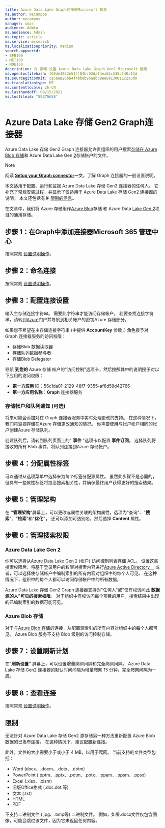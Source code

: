 ```yaml
---
title: Azure Data Lake Graph连接器Microsoft 搜索
ms.author: mecampos
author: mecampos
manager: umas
audience: Admin
ms.audience: Admin
ms.topic: article
ms.service: mssearch
ms.localizationpriority: medium
search.appverid:
- BFB160
- MET150
- MOE150
description: 为 存储 设置 Azure Data Lake Graph Gen2 Microsoft 搜索
ms.openlocfilehash: f60de4252e514f84bc92daf4ea65c535cf40a13d
ms.sourcegitcommit: ca5ee826ba4f4bb9b9baabc9ae8a130011c2a3d0
ms.translationtype: MT
ms.contentlocale: zh-CN
ms.lasthandoff: 09/15/2021
ms.locfileid: "59375658"
---
```

<!---Previous ms.author: monaray --->

# <a name="azure-data-lake-storage-gen2-graph-connector"></a>Azure Data Lake 存储 Gen2 Graph连接器

Azure Data Lake 存储 Gen2 Graph 连接器允许贵组织的用户搜索[存储在 Azure Blob 存储](/azure/storage/blobs/storage-blobs-introduction)和 Azure Data Lake Gen [2](/azure/storage/blobs/data-lake-storage-introduction)存储帐户的文件。

> [!NOTE]
> 阅读 [**Setup your Graph connector**](configure-connector.md)一文，了解 Graph 连接器的一般设置说明。

本文适用于配置、运行和监视 Azure Data Lake 存储 Gen2 连接器的任何人。 它补充了常规安装过程，并显示了仅适用于 Azure Data Lake 存储 Gen2 连接器的说明。 本文还包括有关 [限制的信息](#limitations)。

在文章中，我们将 Azure 存储用作[Azure Blob](/azure/storage/blobs/storage-blobs-introduction)存储 和 Azure Data [Lake Gen 2](/azure/storage/blobs/data-lake-storage-introduction)项目的通用存储。

## <a name="step-1-add-a-graph-connector-in-the-microsoft-365-admin-center"></a>步骤 1：在Graph中添加连接器Microsoft 365 管理中心

按照常规 [设置说明操作](./configure-connector.md)。
<!---If the above phrase does not apply, delete it and insert specific details for your data source that are different from general setup instructions.-->

## <a name="step-2-name-the-connection"></a>步骤 2：命名连接

按照常规 [设置说明操作](./configure-connector.md)。
<!---If the above phrase does not apply, delete it and insert specific details for your data source that are different from general setup instructions.-->

## <a name="step-3-configure-the-connection-settings"></a>步骤 3：配置连接设置

输入主存储连接字符串。 需要此字符串才能访问存储帐户。 若要查找连接字符串，请转到[Azure](https://ms.portal.azure.com/#home)门户并导航到相关帐户的密钥Azure 存储部分。

如果您不希望在主存储连接字符串 (中提供 **AccountKey** 参数，) 角色授予对 Graph 连接器服务的访问权限：

* 存储Blob 数据读取器
* 存储队列数据参与者
* 存储Blob Delegator

导航 **到您的** Azure 存储 帐户的"访问控制"选项卡，然后按照其中的说明授予对以下应用的访问权限：

* **第一方应用** ID：56c1da01-2129-48f7-9355-af6d59d42766
* **第一方应用名称：Graph** 连接器服务

### <a name="storage-account-and-queue-notifications-optional"></a>存储帐户和队列通知 (可选) 

将来可能会添加对在 Graph 连接器服务中实时处理更改的支持。 在这种情况下，我们将监视存储在Azure 存储更改通知的情况。 你需要使用与帐户帐户相同的帐户创建Azure 存储队列。

创建队列后，请转到队列页面上的" **事件** "选项卡以配置 **事件订阅**。 选择队列将接收的所有 Blob 事件，将队列连接到Azure 存储帐户。

## <a name="step-4-assign-property-labels"></a>步骤 4：分配属性标签

可以通过从选项菜单中选择来为每个标签分配源属性。 虽然此步骤不是必需的，但具有一些属性标签将提高搜索相关性，并确保最终用户获得更好的搜索结果。

## <a name="step-5-manage-schema"></a>步骤 5：管理架构

在 **"管理架构**"屏幕上，可以更改与属性关联的架构属性，选项为"查询"、"**搜索**"、"**检索**"和"**优化"。** 还可以添加可选别名，然后选择 **Content** 属性。

## <a name="step-6-manage-search-permissions"></a>步骤 6：管理搜索权限

### <a name="azure-data-lake-gen-2"></a>Azure Data Lake Gen 2

你可以选择从[Azure Data Lake Gen 2](/azure/storage/blobs/data-lake-storage-introduction) (帐户) 访问控制列表存储 ACL。 设置这些搜索权限后，将基于登录用户的权限对搜索内容进行[Azure Active Directory。](/azure/active-directory/) 或者，可以选择使存储帐户中编制索引的所有内容对组织中的每个人可见。 在这种情况下，组织中的每个人都可以访问存储帐户中的所有数据。

Azure Data Lake 存储 Gen2 Graph 连接器支持对"任何人"或"仅有权访问此 **数据源的人"可见的搜索权限**。 对于组织中有权访问每个项目的用户，搜索结果中出现的已编制索引的数据可能可见。

### <a name="azure-blob-storage"></a>Azure Blob 存储

对于与[Azure Blob 存储](/azure/storage/blobs/storage-blobs-introduction)的连接，从配置源索引的所有内容对组织中的每个人都可见。 Azure Blob 服务不支持 Blob 级别的访问控制存储。

## <a name="step-7-set-the-refresh-schedule"></a>步骤 7：设置刷新计划

在"**刷新设置"** 屏幕上，可以设置增量爬网间隔和完全爬网间隔。 Azure Data Lake 存储 Gen2 连接器的默认时间间隔为增量爬网 15 分钟，完全爬网间隔为一周。

## <a name="step-8-review-connection"></a>步骤 8：查看连接

按照常规 [设置说明操作](./configure-connector.md)。
<!---If the above phrase does not apply, delete it and insert specific details for your data source that are different from general setup instructions.-->

<!---## Troubleshooting-->
<!---Insert troubleshooting recommendations for this data source-->

## <a name="limitations"></a>限制

无法针对 Azure Data Lake 存储 Gen2 源存储另一种方法重新配置 Azure Blob 数据的已发布连接。 在这种情况下，建议配置新连接。

此外，文件的大小需要小于或小于 4 MB，以用于爬网。 当前支持的文件类型包括：

* Word (docx、.docm、.dotx、.dotm) 
* PowerPoint (.pptm、.pptx、.potm、.potx、.ppam、.ppsm、.ppsx) 
* Excel (.xlsx、.xlsm) 
* 旧版Office格式 (.doc.dot 等) 
* 文本 (.txt) 
* HTML
* PDF

不支持二进制文件 (.jpg、.bmp等) 二进制文件。 例如，如果.docx文件仅包含图像，可能会跳过该文件，因为它未返回任何内容。